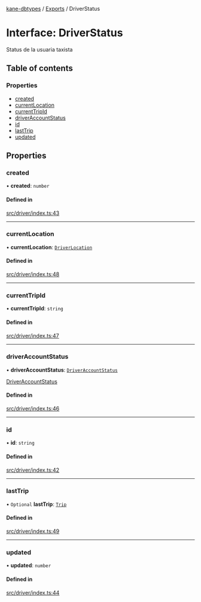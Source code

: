 [kane-dbtypes](../README.md) / [Exports](../modules.md) / DriverStatus

# Interface: DriverStatus

Status de la usuaria taxista

## Table of contents

### Properties

- [created](DriverStatus.md#created)
- [currentLocation](DriverStatus.md#currentlocation)
- [currentTripId](DriverStatus.md#currenttripid)
- [driverAccountStatus](DriverStatus.md#driveraccountstatus)
- [id](DriverStatus.md#id)
- [lastTrip](DriverStatus.md#lasttrip)
- [updated](DriverStatus.md#updated)

## Properties

### created

• **created**: `number`

#### Defined in

[src/driver/index.ts:43](https://github.com/gatitolabs/kane-dbtypes/blob/ec65802/src/driver/index.ts#L43)

___

### currentLocation

• **currentLocation**: [`DriverLocation`](DriverLocation.md)

#### Defined in

[src/driver/index.ts:48](https://github.com/gatitolabs/kane-dbtypes/blob/ec65802/src/driver/index.ts#L48)

___

### currentTripId

• **currentTripId**: `string`

#### Defined in

[src/driver/index.ts:47](https://github.com/gatitolabs/kane-dbtypes/blob/ec65802/src/driver/index.ts#L47)

___

### driverAccountStatus

• **driverAccountStatus**: [`DriverAccountStatus`](../modules.md#driveraccountstatus)

[DriverAccountStatus](../modules.md#driveraccountstatus)

#### Defined in

[src/driver/index.ts:46](https://github.com/gatitolabs/kane-dbtypes/blob/ec65802/src/driver/index.ts#L46)

___

### id

• **id**: `string`

#### Defined in

[src/driver/index.ts:42](https://github.com/gatitolabs/kane-dbtypes/blob/ec65802/src/driver/index.ts#L42)

___

### lastTrip

• `Optional` **lastTrip**: [`Trip`](Trip.md)

#### Defined in

[src/driver/index.ts:49](https://github.com/gatitolabs/kane-dbtypes/blob/ec65802/src/driver/index.ts#L49)

___

### updated

• **updated**: `number`

#### Defined in

[src/driver/index.ts:44](https://github.com/gatitolabs/kane-dbtypes/blob/ec65802/src/driver/index.ts#L44)
